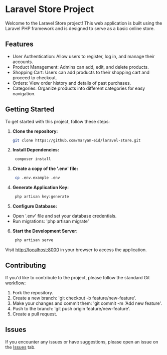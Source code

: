 # Laravel Store Project

Welcome to the Laravel Store project! This web application is built using the Laravel PHP framework and is designed to
serve as a basic online store.

## Features

- User Authentication: Allow users to register, log in, and manage their accounts.
- Product Management: Admins can add, edit, and delete products.
- Shopping Cart: Users can add products to their shopping cart and proceed to checkout.
- Orders: View order history and details of past purchases.
- Categories: Organize products into different categories for easy navigation.

## Getting Started

To get started with this project, follow these steps:

1. **Clone the repository:**
   ```bash
   git clone https://github.com/maryam-eid/laravel-store.git

2. **Install Dependencies:**
   ```bash
    composer install

3. **Create a copy of the '.env' file:**
   ```bash
    cp .env.example .env

4. **Generate Application Key:**
   ```bash
    php artisan key:generate

5. **Configure Database:**

- Open '.env' file and set your database credentials.
- Run migrations: 'php artisan migrate'

6. **Start the Development Server:**
   ```bash
    php artisan serve

Visit [http://localhost:8000](http://localhost:8000) in your browser to access the application.


## Contributing

If you'd like to contribute to the project, please follow the standard Git workflow:
1. Fork the repository.
2. Create a new branch: 'git checkout -b feature/new-feature'.
3. Make your changes and commit them: 'git commit -m 'Add new feature'.
4. Push to the branch: 'git push origin feature/new-feature'.
5. Create a pull request.


## Issues

If you encounter any issues or have suggestions, please open an issue on the [Issues](https://github.com/maryam-eid/laravel-store/issues) tab.
